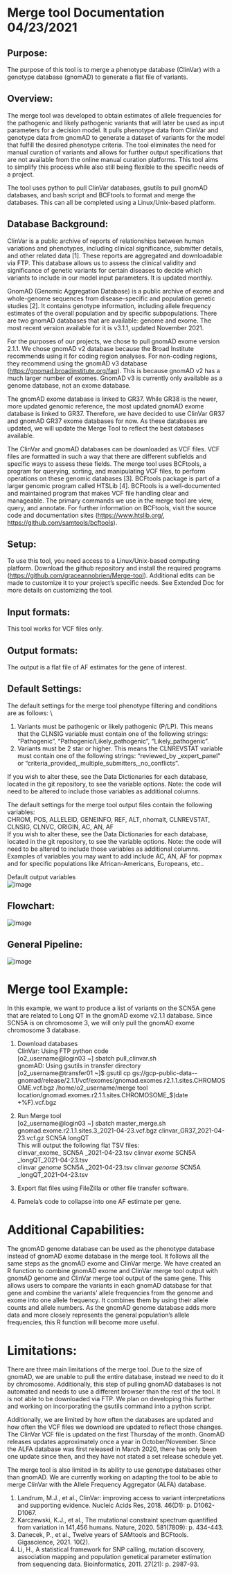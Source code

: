 # Merge tool Documentation 04/23/2021

## Purpose:
The purpose of this tool is to merge a phenotype database (ClinVar) with a genotype database (gnomAD) to generate a flat file of variants. 

## Overview:
The merge tool was developed to obtain estimates of allele frequencies for the pathogenic and likely pathogenic variants that will later be used as input parameters for a decision model. It pulls phenotype data from ClinVar and genotype data from gnomAD to generate a dataset of variants for the model that fulfill the desired phenotype criteria. The tool eliminates the need for manual curation of variants and allows for further output specifications that are not available from the online manual curation platforms. This tool aims to simplify this process while also still being flexible to the specific needs of a project.

The tool uses python to pull ClinVar databases, gsutils to pull gnomAD databases, and bash script and BCFtools to format and merge the databases. This can all be completed using a Linux/Unix-based platform. 

## Database Background:
ClinVar is a public archive of reports of relationships between human variations and phenotypes, including clinical significance, submitter details, and other related data [1]. These reports are aggregated and downloadable via FTP. This database allows us to assess the clinical validity and significance of genetic variants for certain diseases to decide which variants to include in our model input parameters. It is updated monthly. 

GnomAD (Genomic Aggregation Database) is a public archive of exome and whole-genome sequences from disease-specific and population genetic studies [2]. It contains genotype information, including allele frequency estimates of the overall population and by specific subpopulations. There are two gnomAD databases that are available: genome and exome. The most recent version available for it is v3.1.1, updated November 2021. 

For the purposes of our projects, we chose to pull gnomAD exome version 2.1.1. We chose gnomAD v2 database because the Broad Institute recommends using it for coding region analyses. For non-coding regions, they recommend using the gnomAD v3 database (https://gnomad.broadinstitute.org/faq). This is because gnomAD v2 has a much larger number of exomes. GnomAD v3 is currently only available as a genome database, not an exome database. 

The gnomAD exome database is linked to GR37. While GR38 is the newer, more updated genomic reference, the most updated gnomAD exome database is linked to GR37. Therefore, we have decided to use ClinVar GR37 and gnomAD GR37 exome databases for now. As these databases are updated, we will update the Merge Tool to reflect the best databases available.  

The ClinVar and gnomAD databases can be downloaded as VCF files. VCF files are formatted in such a way that there are different subfields and specific ways to assess these fields. The merge tool uses BCFtools, a program for querying, sorting, and manipulating VCF files, to perform operations on these genomic databases [3]. BCFtools package is part of a larger genomic program called HTSLib [4]. BCFtools is a well-documented and maintained program that makes VCF file handling clear and manageable. The primary commands we use in the merge tool are view, query, and annotate. For further information on BCFtools, visit the source code and documentation sites (https://www.htslib.org/, https://github.com/samtools/bcftools).  

## Setup:
To use this tool, you need access to a Linux/Unix-based computing platform. Download the github repository and install the required programs (https://github.com/graceannobrien/Merge-tool). Additional edits can be made to customize it to your project’s specific needs. See Extended Doc for more details on customizing the tool.

## Input formats:
This tool works for VCF files only.

## Output formats:
The output is a flat file of AF estimates for the gene of interest. 

## Default Settings:
The default settings for the merge tool phenotype filtering and conditions are as follows:
\
1.	Variants must be pathogenic or likely pathogenic (P/LP). This means that the CLNSIG variable must contain one of the following strings: “Pathogenic”, “Pathogenic/Likely_pathogenic”, “Likely_pathogenic”.
2.	Variants must be 2 star or higher. This means the CLNREVSTAT variable must contain one of the following strings: “reviewed_by _expert_panel” or “criteria_provided,_multiple_submitters,_no_conflicts”. 

If you wish to alter these, see the Data Dictionaries for each database, located in the git repository, to see the variable options. Note: the code will need to be altered to include those variables as additional columns. 

The default settings for the merge tool output files contain the following variables:
\
CHROM, POS, ALLELEID, GENEINFO, REF, ALT, nhomalt, CLNREVSTAT, CLNSIG, CLNVC, ORIGIN, AC, AN, AF
\
If you wish to alter these, see the Data Dictionaries for each database, located in the git repository, to see the variable options. Note: the code will need to be altered to include those variables as additional columns. Examples of variables you may want to add include AC, AN, AF for popmax and for specific populations like African-Americans, Europeans, etc.. 

Default output variables
\
![image](https://user-images.githubusercontent.com/67425562/116254829-ae101580-a73f-11eb-83c1-33c71208c6c9.png)

## Flowchart:
![image](https://user-images.githubusercontent.com/67425562/116253392-70f75380-a73e-11eb-88fa-029774d36201.png)

## General Pipeline:
![image](https://user-images.githubusercontent.com/67425562/116254112-13173b80-a73f-11eb-84f8-5741961eac15.png)


# Merge tool Example:
In this example, we want to produce a list of variants on the SCN5A gene that are related to Long QT in the gnomAD exome v2.1.1 database. Since SCN5A is on chromosome 3, we will only pull the gnomAD exome chromosome 3 database. 

1.	Download databases
\
ClinVar: Using FTP python code
\
[o2_username@login03 ~] sbatch pull_clinvar.sh
\
gnomAD: Using gsutils in transfer directory
\
[o2_username@transfer01 ~]$ gsutil cp gs://gcp-public-data--gnomad/release/2.1.1/vcf/exomes/gnomad.exomes.r2.1.1.sites.CHROMOSOME.vcf.bgz /home/o2_username/merge tool location/gnomad.exomes.r2.1.1.sites.CHROMOSOME_$(date +%F).vcf.bgz
2.	Run Merge tool
\
[o2_username@login03 ~]  sbatch master_merge.sh 
gnomad.exome.r2.1.1.sites.3_2021-04-23.vcf.bgz clinvar_GR37_2021-04-23.vcf.gz SCN5A longQT
\
This will output the following flat TSV files:
\
clinvar_exome_ SCN5A _2021-04-23.tsv
clinvar _exome_ SCN5A _longQT_2021-04-23.tsv
\
clinvar _genome_ SCN5A _2021-04-23.tsv
clinvar _genome_ SCN5A _longQT_2021-04-23.tsv

3.	Export flat files using FileZilla or other file transfer software.
4.	Pamela’s code to collapse into one AF estimate per gene.

# Additional Capabilities:
The gnomAD genome database can be used as the phenotype database instead of gnomAD exome database in the merge tool. It follows all the same steps as the gnomAD exome and ClinVar merge. We have created an R function to combine gnomAD exome and ClinVar merge tool output with gnomAD genome and ClinVar merge tool output of the same gene. This allows users to compare the variants in each gnomAD database for that gene and combine the variants’ allele frequencies from the genome and exome into one allele frequency. It combines them by using their allele counts and allele numbers. As the gnomAD genome database adds more data and more closely represents the general population’s allele frequencies, this R function will become more useful.

# Limitations:
There are three main limitations of the merge tool. Due to the size of gnomAD, we are unable to pull the entire database, instead we need to do it by chromosome. Additionally, this step of pulling gnomAD databases is not automated and needs to use a different browser than the rest of the tool. It is not able to be downloaded via FTP. We plan on developing this further and working on incorporating the gsutils command into a python script. 

Additionally, we are limited by how often the databases are updated and how often the VCF files we download are updated to reflect those changes. The ClinVar VCF file is updated on the first Thursday of the month. GnomAD releases updates approximately once a year in October/November. Since the ALFA database was first released in March 2020, there has only been one update since then, and they have not stated a set release schedule yet. 

The merge tool is also limited in its ability to use genotype databases other than gnomAD. We are currently working on adapting the tool to be able to merge ClinVar with the Allele Frequency Aggregator (ALFA) database.


1.	Landrum, M.J., et al., ClinVar: improving access to variant interpretations and supporting evidence. Nucleic Acids Res, 2018. 46(D1): p. D1062-D1067.
2.	Karczewski, K.J., et al., The mutational constraint spectrum quantified from variation in 141,456 humans. Nature, 2020. 581(7809): p. 434-443.
3.	Danecek, P., et al., Twelve years of SAMtools and BCFtools. Gigascience, 2021. 10(2).
4.	Li, H., A statistical framework for SNP calling, mutation discovery, association mapping and population genetical parameter estimation from sequencing data. Bioinformatics, 2011. 27(21): p. 2987-93.
 


